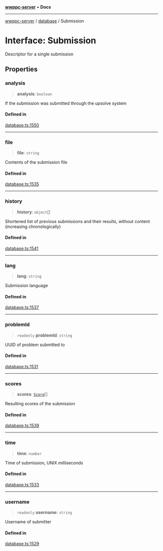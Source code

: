 [**wwppc-server**](../../README.md) • **Docs**

***

[wwppc-server](../../modules.md) / [database](../README.md) / Submission

# Interface: Submission

Descriptor for a single submission

## Properties

### analysis

> **analysis**: `boolean`

If the submission was submitted through the upsolve system

#### Defined in

[database.ts:1550](https://github.com/WWPPC/WWPPC-server/blob/ed9c7da6b6decb294863e396def82e9a8d81b105/src/database.ts#L1550)

***

### file

> **file**: `string`

Contents of the submission file

#### Defined in

[database.ts:1535](https://github.com/WWPPC/WWPPC-server/blob/ed9c7da6b6decb294863e396def82e9a8d81b105/src/database.ts#L1535)

***

### history

> **history**: `object`[]

Shortened list of previous submissions and their results, without content (increasing chronologically)

#### Defined in

[database.ts:1541](https://github.com/WWPPC/WWPPC-server/blob/ed9c7da6b6decb294863e396def82e9a8d81b105/src/database.ts#L1541)

***

### lang

> **lang**: `string`

Submission language

#### Defined in

[database.ts:1537](https://github.com/WWPPC/WWPPC-server/blob/ed9c7da6b6decb294863e396def82e9a8d81b105/src/database.ts#L1537)

***

### problemId

> `readonly` **problemId**: `string`

UUID of problem submitted to

#### Defined in

[database.ts:1531](https://github.com/WWPPC/WWPPC-server/blob/ed9c7da6b6decb294863e396def82e9a8d81b105/src/database.ts#L1531)

***

### scores

> **scores**: [`Score`](Score.md)[]

Resulting scores of the submission

#### Defined in

[database.ts:1539](https://github.com/WWPPC/WWPPC-server/blob/ed9c7da6b6decb294863e396def82e9a8d81b105/src/database.ts#L1539)

***

### time

> **time**: `number`

Time of submission, UNIX milliseconds

#### Defined in

[database.ts:1533](https://github.com/WWPPC/WWPPC-server/blob/ed9c7da6b6decb294863e396def82e9a8d81b105/src/database.ts#L1533)

***

### username

> `readonly` **username**: `string`

Username of submitter

#### Defined in

[database.ts:1529](https://github.com/WWPPC/WWPPC-server/blob/ed9c7da6b6decb294863e396def82e9a8d81b105/src/database.ts#L1529)
